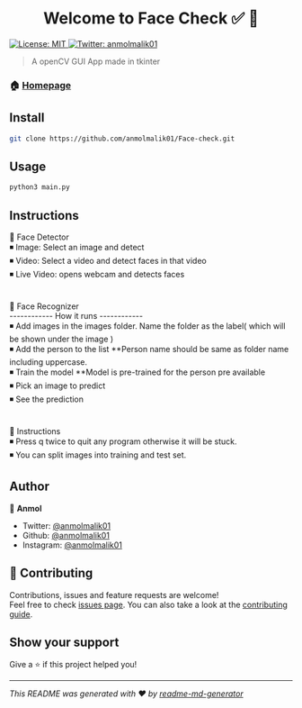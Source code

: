 <h1 align="center">Welcome to Face Check ✅ 👋</h1>
<p>
  <a href="#" target="_blank">
    <img alt="License: MIT" src="https://img.shields.io/badge/License-MIT-yellow.svg" />
  </a>
  <a href="https://twitter.com/anmolmalik01" target="_blank">
    <img alt="Twitter: anmolmalik01" src="https://img.shields.io/twitter/follow/anmolmalik01.svg?style=social" />
  </a>
</p>

> A openCV GUI App made in tkinter

### 🏠 [Homepage](https://github.com/anmolmalik01/Face-check)

## Install

```sh
git clone https://github.com/anmolmalik01/Face-check.git
```

## Usage

```sh
python3 main.py
```

## Instructions

🔷 Face Detector<br>
◾ Image: Select an image and detect <br>
◾ Video: Select a video and detect faces in that video<br>
◾ Live Video: opens webcam and detects faces<br>
<br>
<br>
🔷 Face Recognizer<br>
------------ How it runs ------------<br> 
◾ Add images in the images folder. Name the folder as the label( which will be shown under the image )<br>
◾ Add the person to the list **Person name should be same as folder name including uppercase.<br>
◾ Train the model **Model is pre-trained for the person pre available<br>
◾ Pick an image to predict<br>
◾ See the prediction<br>
<br>
<br>
🔷 Instructions<br>
◾ Press q twice to quit any program otherwise it will be stuck.<br>
◾ You can split images into training and test set.<br>


## Author

👤 **Anmol**

* Twitter: [@anmolmalik01](https://twitter.com/anmolmalik01)
* Github: [@anmolmalik01](https://github.com/anmolmalik)
* Instagram: [@anmolmalik01](https://instagram.com/anmolmalik)

## 🤝 Contributing

Contributions, issues and feature requests are welcome!<br />Feel free to check [issues page](https://github.com/anmolmalik01/Face-check/issues). You can also take a look at the [contributing guide](https://github.com/anmolmalik01/Face-check/pulls).

## Show your support

Give a ⭐️ if this project helped you!

***
_This README was generated with ❤️ by [readme-md-generator](https://github.com/kefranabg/readme-md-generator)_